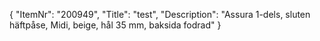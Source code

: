 {
  "ItemNr": "200949",
  "Title": "test",
  "Description": "Assura 1-dels, sluten häftpåse, Midi, beige, hål 35 mm, baksida fodrad"
}